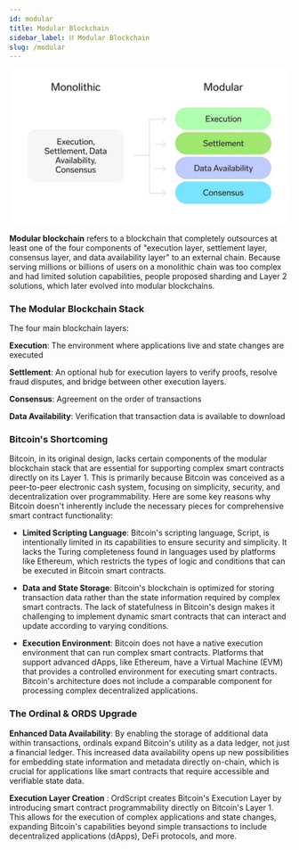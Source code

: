```yaml
---
id: modular 
title: Modular Blockchain
sidebar_label: ⛓️ Modular Blockchain
slug: /modular	 
---
```


![](./guide/img/1_2KjtR1MgYdf04gejMUwepQ.webp)

**Modular blockchain** refers to a blockchain that completely outsources at least one of the four components of "execution layer, settlement layer, consensus layer, and data availability layer" to an external chain. Because serving millions or billions of users on a monolithic chain was too complex and had limited solution capabilities, people proposed sharding and Layer 2 solutions, which later evolved into modular blockchains.

### The Modular Blockchain Stack
The four main blockchain layers: 

**Execution**: The environment where applications live and state changes are executed 

**Settlement**: An optional hub for execution layers to verify proofs, resolve fraud disputes, and bridge between other execution layers.

**Consensus**: Agreement on the order of transactions

**Data Availability**: Verification that transaction data is available to download



### Bitcoin's Shortcoming

Bitcoin, in its original design, lacks certain components of the modular blockchain stack that are essential for supporting complex smart contracts directly on its Layer 1. This is primarily because Bitcoin was conceived as a peer-to-peer electronic cash system, focusing on simplicity, security, and decentralization over programmability. Here are some key reasons why Bitcoin doesn't inherently include the necessary pieces for comprehensive smart contract functionality:

- **Limited Scripting Language**: Bitcoin's scripting language, Script, is intentionally limited in its capabilities to ensure security and simplicity. It lacks the Turing completeness found in languages used by platforms like Ethereum, which restricts the types of logic and conditions that can be executed in Bitcoin smart contracts.

- **Data and State Storage**: Bitcoin's blockchain is optimized for storing transaction data rather than the state information required by complex smart contracts. The lack of statefulness in Bitcoin's design makes it challenging to implement dynamic smart contracts that can interact and update according to varying conditions.

- **Execution Environment**: Bitcoin does not have a native execution environment that can run complex smart contracts. Platforms that support advanced dApps, like Ethereum, have a Virtual Machine (EVM) that provides a controlled environment for executing smart contracts. Bitcoin's architecture does not include a comparable component for processing complex decentralized applications.


### The Ordinal & ORDS Upgrade

**Enhanced Data Availability**: By enabling the storage of additional data within transactions, ordinals expand Bitcoin's utility as a data ledger, not just a financial ledger. This increased data availability opens up new possibilities for embedding state information and metadata directly on-chain, which is crucial for applications like smart contracts that require accessible and verifiable state data.

**Execution Layer Creation** : OrdScript creates Bitcoin's Execution Layer by introducing smart contract programmability directly on Bitcoin's Layer 1. This allows for the execution of complex applications and state changes, expanding Bitcoin's capabilities beyond simple transactions to include decentralized applications (dApps), DeFi protocols, and more.